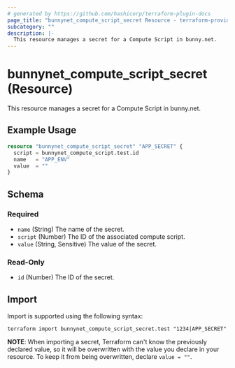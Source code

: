 ```yaml
---
# generated by https://github.com/hashicorp/terraform-plugin-docs
page_title: "bunnynet_compute_script_secret Resource - terraform-provider-bunnynet"
subcategory: ""
description: |-
  This resource manages a secret for a Compute Script in bunny.net.
---
```


# bunnynet_compute_script_secret (Resource)

This resource manages a secret for a Compute Script in bunny.net.

## Example Usage

```terraform
resource "bunnynet_compute_script_secret" "APP_SECRET" {
  script = bunnynet_compute_script.test.id
  name   = "APP_ENV"
  value  = ""
}
```

<!-- schema generated by tfplugindocs -->
## Schema

### Required

- `name` (String) The name of the secret.
- `script` (Number) The ID of the associated compute script.
- `value` (String, Sensitive) The value of the secret.

### Read-Only

- `id` (Number) The ID of the secret.

## Import

Import is supported using the following syntax:

```shell
terraform import bunnynet_compute_script_secret.test "1234|APP_SECRET"
```

**NOTE**: When importing a secret, Terraform can't know the previously declared value, so it will be overwritten with the value you declare in your resource. To keep it from being overwritten, declare `value = ""`.
